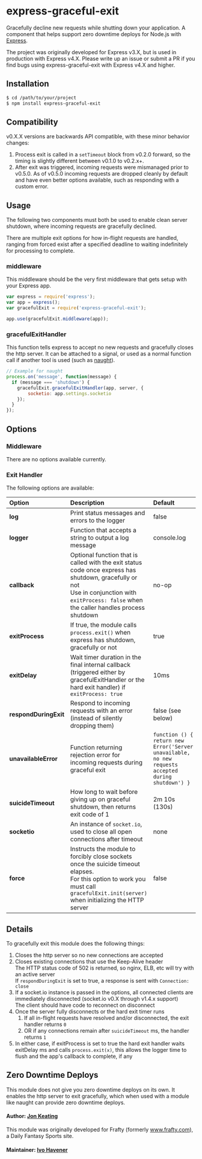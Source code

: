 # express-graceful-exit

Gracefully decline new requests while shutting down your application. A component that helps support zero downtime deploys for Node.js with [Express](http://expressjs.com/).

The project was originally developed for Express v3.X, but is used in production with Express v4.X. Please write up an issue or submit a PR if you find bugs using express-graceful-exit with Express v4.X and higher.

## Installation

```` bash
$ cd /path/to/your/project
$ npm install express-graceful-exit
````

## Compatibility

v0.X.X versions are backwards API compatible, with these minor behavior changes:
1. Process exit is called in a `setTimeout` block from v0.2.0 forward, so the timing is slightly different between v0.1.0 to v0.2.x+.
2. After exit was triggered, incoming requests were mismanaged prior to v0.5.0.
As of v0.5.0 incoming requests are dropped cleanly by default and have even better options available, such as responding with a custom error.

## Usage

The following two components must both be used to enable clean server shutdown, where incoming requests are gracefully declined.

There are multiple exit options for how in-flight requests are handled, ranging from forced exist after a specified deadline to waiting indefinitely for processing to complete.

### middleware

This middleware should be the very first middleware that gets setup with your Express app.

```` javascript
var express = require('express');
var app = express();
var gracefulExit = require('express-graceful-exit');

app.use(gracefulExit.middleware(app));
````

### gracefulExitHandler

This function tells express to accept no new requests and gracefully closes the http server. It can be attached to a signal, or used as a normal function call if another tool is used (such as [naught](https://github.com/indabamusic/naught)).

```` javascript
// Example for naught
process.on('message', function(message) {
  if (message === 'shutdown') {
    gracefulExit.gracefulExitHandler(app, server, {
        socketio: app.settings.socketio
    });
  }
});
````

## Options

### Middleware

There are no options available currently.

### Exit Handler

The following options are available:

 Option              |  Description                                     |  Default
 :------------------ |  :---------------------------------------------- |  :-------
 __log__             |  Print status messages and errors to the logger  |  false
 __logger__          |  Function that accepts a string to output a log message  |  console.log
 __callback__        |  Optional function that is called with the exit status code once express has shutdown, gracefully or not <br> Use in conjunction with  `exitProcess: false` when the caller handles process shutdown  |  no-op
 __exitProcess__     |  If true, the module calls `process.exit()` when express has shutdown, gracefully or not  |  true
 __exitDelay__       |  Wait timer duration in the final internal callback (triggered either by gracefulExitHandler or the hard exit handler) if `exitProcess: true`  |  10ms
 __respondDuringExit__ |  Respond to incoming requests with an error (instead of silently dropping them) | false (see below)
 __unavailableError__  |  Function returning rejection error for incoming requests during graceful exit | `function () { return new Error('Server unavailable, no new requests accepted during shutdown') }`
 __suicideTimeout__  |  How long to wait before giving up on graceful shutdown, then returns exit code of 1  |  2m 10s (130s)
 __socketio__        |  An instance of `socket.io`, used to close all open connections after timeout  |  none
 __force__           |  Instructs the module to forcibly close sockets once the suicide timeout elapses. <br> For this option to work you must call `gracefulExit.init(server)` when initializing the HTTP server  |  false

## Details

To gracefully exit this module does the following things:

1. Closes the http server so no new connections are accepted
2. Closes existing connections that use the Keep-Alive header</br>
The HTTP status code of 502 is returned, so nginx, ELB, etc will try with an active server</br>
If `respondDuringExit` is set to true, a response is sent with `Connection: close`
3. If a socket.io instance is passed in the options, all connected clients are immediately disconnected (socket.io v0.X through v1.4.x support)</br>
The client should have code to reconnect on disconnect
4. Once the server fully disconnects or the hard exit timer runs
    1. If all in-flight requests have resolved and/or disconnected, the exit handler returns `0`
    2. OR if any connections remain after `suicideTimeout` ms, the handler returns `1`
5. In either case, if exitProcess is set to true the hard exit handler waits exitDelay ms and calls `process.exit(x)`, this allows the logger time to flush and the app's callback to complete, if any

## Zero Downtime Deploys

This module does not give you zero downtime deploys on its own. It enables the http server to exit gracefully, which when used with a module like naught can provide zero downtime deploys.

#### Author: [Jon Keating](http://twitter.com/emostar)
This module was originally developed for Frafty (formerly www.frafty.com), a Daily Fantasy Sports site.
#### Maintainer: [Ivo Havener](https://github.com/ivolucien)


